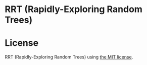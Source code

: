 RRT (Rapidly-Exploring Random Trees)
=====

License
============
RRT (Rapidly-Exploring Random Trees) using [the MIT license](LICENSE).
